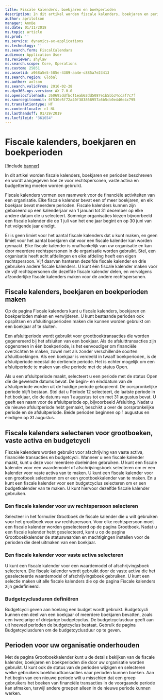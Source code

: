 ```yaml
---
title: Fiscale kalenders, boekjaren en boekperioden
description: In dit artikel worden fiscale kalenders, boekjaren en perioden beschreven en wordt aangegeven hoe ze voor rechtspersonen, vaste activa en budgettering moeten worden gebruikt.
author: aprilolson
manager: AnnBe
ms.date: 01/11/2018
ms.topic: article
ms.prod: ''
ms.service: dynamics-ax-applications
ms.technology: ''
ms.search.form: FiscalCalendars
audience: Application User
ms.reviewer: shylaw
ms.search.scope: Core, Operations
ms.custom: 25851
ms.assetid: a968a5e5-585e-4389-aa4e-c885a7e23413
ms.search.region: Global
ms.author: aolson
ms.search.validFrom: 2016-02-28
ms.dyn365.ops.version: AX 7.0.0
ms.openlocfilehash: 360695ddfbcf1eab62dd5087e1b5bb34ccaf7c7f
ms.sourcegitcommit: 0f530e5f72a40f383868957a6b5cb0e446e4c795
ms.translationtype: HT
ms.contentlocale: nl-NL
ms.lasthandoff: 01/29/2019
ms.locfileid: "361654"
---
```

# <a name="fiscal-calendars-fiscal-years-and-periods"></a>Fiscale kalenders, boekjaren en boekperioden

[!include [banner](../includes/banner.md)]

In dit artikel worden fiscale kalenders, boekjaren en perioden beschreven en wordt aangegeven hoe ze voor rechtspersonen, vaste activa en budgettering moeten worden gebruikt.

Fiscale kalenders vormen een raamwerk voor de financiële activiteiten van een organisatie. Elke fiscale kalender bevat een of meer boekjaren, en elk boekjaar bevat meerdere perioden. Fiscale kalenders kunnen zijn gebaseerd op een kalenderjaar van 1 januari tot 31 december op elke andere datum die u selecteert. Sommige organisaties kiezen bijvoorbeeld een fiscale kalender die op 1 juli van het ene jaar begint en op 30 juni van het volgende jaar eindigt. 

Er is geen limiet voor het aantal fiscale kalenders dat u kunt maken, en geen limiet voor het aantal boekjaren dat voor een fiscale kalender kan worden gemaakt. Elke fiscale kalender is onafhankelijk van uw organisatie en kan door meerdere rechtspersonen in de organisatie worden gebruikt. Stel, een organisatie heeft acht afdelingen en elke afdeling heeft een eigen rechtspersoon. Vijf daarvan hanteren dezelfde fiscale kalender en drie gebruiken andere fiscale kalenders. U kunt één fiscale kalender maken voor de vijf rechtspersonen die dezelfde fiscale kalender delen, en vervolgens afzonderlijke fiscale kalenders maken voor de andere rechtspersonen.

## <a name="create-fiscal-calendars-fiscal-years-and-periods"></a>Fiscale kalenders, boekjaren en boekperioden maken
Op de pagina Fiscale kalenders kunt u fiscale kalenders, boekjaren en boekperioden maken en verwijderen. U kunt bestaande perioden ook opsplitsen en afsluitingsperioden maken die kunnen worden gebruikt om een boekjaar af te sluiten. 

Een afsluitperiode wordt gebruikt voor grootboektransacties die worden gegenereerd bij het afsluiten van een boekjaar. Als de afsluittransacties zijn opgenomen in één boekperiode, is het eenvoudiger om financiële overzichten te maken, zowel met als zonder verschillende soorten afsluitboekingen. Als een boekjaar is verdeeld in twaalf boekperioden, is de afsluitperiode meestal de dertiende periode. Het is echter mogelijk om een afsluitperiode te maken van elke periode met de status Open. 

Als u een afsluitperiode maakt, selecteert u een periode met de status Open die de gewenste datums bevat. De begin- en einddatum van de afsluitperiode worden uit de huidige periode gekopieerd. De oorspronkelijke periode blijft bestaan. Stel dat u Periode 12 selecteert, de laatste periode in het boekjaar, die de datums van 1 augustus tot en met 31 augustus bevat. U geeft een naam voor de afsluitperiode op, bijvoorbeeld Afsluiting. Nadat u de nieuwe afsluitperiode hebt gemaakt, beschikt u over de oorspronkelijke periode en de afsluitperiode. Beide perioden beginnen op 1 augustus en eindigen op 31 augustus.

## <a name="select-fiscal-calendars-for-ledgers-fixed-assets-and-budget-cycles"></a>Fiscale kalenders selecteren voor grootboeken, vaste activa en budgetcycli
Fiscale kalenders worden gebruikt voor afschrijving van vaste activa, financiële transacties en budgetcycli. Wanneer u een fiscale kalender maakt, kunt u deze voor meerdere doeleinden gebruiken. U kunt een fiscale kalender voor een waardemodel of afschrijvingsboek selecteren om er een kalender voor vaste activa van te maken. U kunt een fiscale kalender voor een grootboek selecteren om er een grootboekkalender van te maken. En u kunt een fiscale kalender voor een budgetcyclus selecteren om er een budgetkalender van te maken. U kunt hiervoor dezelfde fiscale kalender gebruiken.

### <a name="select-a-fiscal-calendar-for-your-legal-entity"></a>Een fiscale kalender voor uw rechtspersoon selecteren

Selecteer in het formulier Grootboek de fiscale kalender die u wilt gebruiken voor het grootboek voor uw rechtspersoon. Voor elke rechtspersoon moet een fiscale kalender worden geselecteerd op de pagina Grootboek. Nadat u een fiscale kalender hebt geselecteerd, kunt u op de pagina Grootboekkalender de statuswaarden en machtigingen instellen voor de perioden die deel uitmaken van een boekjaar.

### <a name="select-a-fiscal-calendar-for-fixed-assets"></a>Een fiscale kalender voor vaste activa selecteren

U kunt een fiscale kalender voor een waardemodel of afschrijvingsboek selecteren. Die fiscale kalender wordt gebruikt door de vaste activa die het geselecteerde waardemodel of afschrijvingsboek gebruiken. U kunt een selectie maken uit alle fiscale kalenders die op de pagina Fiscale kalenders zijn gedefinieerd.

### <a name="define-budget-cycle-time-spans"></a>Budgetcyclusduren definiëren

Budgetcycli geven aan hoelang een budget wordt gebruikt. Budgetcycli kunnen een deel van een boekjaar of meerdere boekjaren bevatten, zoals een tweejarige of driejarige budgetcyclus. De budgetcyclusduur geeft aan uit hoeveel perioden de budgetcyclus bestaat. Gebruik de pagina Budgetcyclusduren om de budgetcyclusduur op te geven.

## <a name="maintain-periods-for-your-organization"></a>Perioden voor uw organisatie onderhouden
Met de pagina Grootboekkalender kunt u de details bekijken van de fiscale kalender, boekjaren en boekperioden die door uw organisatie worden gebruikt. U kunt ook de status van de perioden wijzigen en selecteren welke gebruikers boekhoudtransacties naar perioden kunnen boeken. Aan het begin van een nieuwe periode wilt u misschien dat een groep gebruikers het boeken van financiële transacties in de voorgaande periode kan afmaken, terwijl andere groepen alleen in de nieuwe periode kunnen werken.





